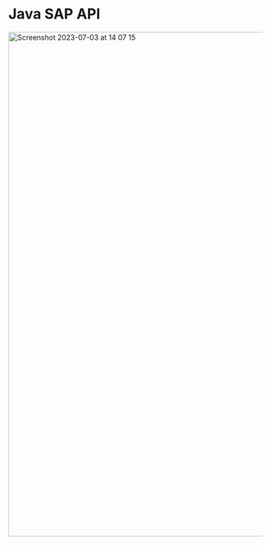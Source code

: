 # Java SAP API

<img width="1001" alt="Screenshot 2023-07-03 at 14 07 15" src="https://github.com/iamdevmarcos/java-spring-sap-api/assets/92524722/d264d35a-fb3b-4c9e-8682-defec39627df">
